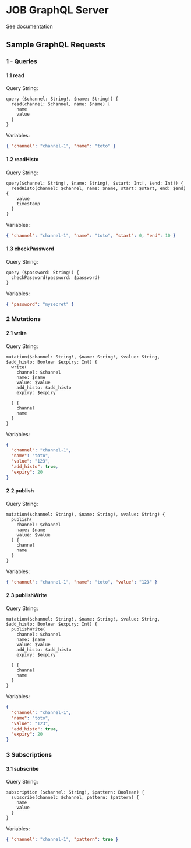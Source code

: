 # JOB GraphQL Server

See [documentation](TBD)

## Sample GraphQL Requests

### 1 - Queries

#### 1.1 read

Query String:

```
query ($channel: String!, $name: String!) {
  read(channel: $channel, name: $name) {
    name
    value
  }
}
```

Variables:

```json
{ "channel": "channel-1", "name": "toto" }
```

#### 1.2 readHisto

Query String:

```
query($channel: String!, $name: String!, $start: Int!, $end: Int!) {
  readHisto(channel: $channel, name: $name, start: $start, end: $end) {
    value
    timestamp
  }
}
```

Variables:

```json
{ "channel": "channel-1", "name": "toto", "start": 0, "end": 10 }
```

#### 1.3 checkPassword

Query String:

```
query ($password: String!) {
  checkPassword(password: $password)
}
```

Variables:

```json
{ "password": "mysecret" }
```

### 2 Mutations

#### 2.1 write

Query String:

```
mutation($channel: String!, $name: String!, $value: String, $add_histo: Boolean $expiry: Int) {
  write(
    channel: $channel
    name: $name
    value: $value
    add_histo: $add_histo
    expiry: $expiry

  ) {
    channel
    name
  }
}
```

Variables:

```json
{
  "channel": "channel-1",
  "name": "toto",
  "value": "123",
  "add_histo": true,
  "expiry": 20
}
```

#### 2.2 publish

Query String:

```
mutation($channel: String!, $name: String!, $value: String) {
  publish(
    channel: $channel
    name: $name
    value: $value
  ) {
    channel
    name
  }
}
```

Variables:

```json
{ "channel": "channel-1", "name": "toto", "value": "123" }
```

#### 2.3 publishWrite

Query String:

```
mutation($channel: String!, $name: String!, $value: String, $add_histo: Boolean $expiry: Int) {
  publishWrite(
    channel: $channel
    name: $name
    value: $value
    add_histo: $add_histo
    expiry: $expiry

  ) {
    channel
    name
  }
}
```

Variables:

```json
{
  "channel": "channel-1",
  "name": "toto",
  "value": "123",
  "add_histo": true,
  "expiry": 20
}
```

### 3 Subscriptions

#### 3.1 subscribe

Query String:

```
subscription ($channel: String!, $pattern: Boolean) {
  subscribe(channel: $channel, pattern: $pattern) {
    name
    value
  }
}
```

Variables:

```json
{ "channel": "channel-1", "pattern": true }
```

